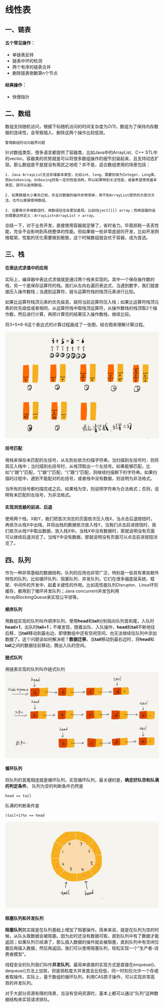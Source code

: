 # 线性表
## 一、链表
#### 五个常见操作：
* 单链表反转
* 链表中环的检测
* 两个有序的链表合并
* 删除链表倒数第n个节点
 
#### 经典操作：
* 快慢指针

## 二、数组
数组支持随机访问，根据下标随机访问的时间复杂度为*O(1)*。数组为了保持内存数据的连续性，会导致插入、删除这两个操作比较低效。

    警惕数组的访问越界问题
针对数组类型，很多语言都提供了容器类，比如Java中的ArrayList、C++ STL中的vector。容器类的优势就是可以将很多数组操作的细节封装起来，且支持动态扩容。那么数组是不是就没有用武之地呢？并不是，适合数组使用的场景包括：
```
1. Java ArrayList无法存储基本类型，比如int、long，需要封装为Integer、Long类，而Autoboxing、Unboxing则有一定的性能消耗，所以如果特别关注性能，或者希望使用基本类型，就可以选用数组。

2. 如果数据大小事先已知，并且对数据的操作非常简单，用不到ArrayList提供的大部分方法，也可以直接使用数组。

3. 当要表示多维数组时，用数组往往会更加直观。比如Object[][] array；而用容器的话则需要这样定义：ArrayList<ArrayList > array。
```
总结一下，对于业务开发，直接使用容器就足够了，省时省力。毕竟损耗一丢丢性能，完全不会影响到系统整体的性能。但如果做一些非常底层的开发，比如开发网络框架，性能的优化需要做到极致，这个时候数组就会优于容器，成为首选。
## 三、栈
#### 在表达式求值中的应用

实际上，编译器中表达式求值就是通过两个栈来实现的。其中一个保存操作数的栈，另一个是保存运算符的栈。我们从左向右遍历表达式，当遇到数字，我们就直接压入操作数栈；当遇到运算符，就与运算符栈的栈顶元素进行比较。

如果比运算符栈顶元素的优先级高，就将当前运算符压入栈；如果比运算符栈顶元素的优先级低或者相同，从运算符栈中取栈顶运算符，从操作数栈的栈顶取2个操作数，然后进行计算，再把计算完的结果压入操作数栈，继续比较。

将3+5*8-6这个表达式的计算过程画成了一张图，结合图来理解计算过程。

![](/algorithm/Array/resource/stack_expression.jpg)

#### 括号匹配
用栈来保存未匹配的左括号，从左到右依次扫描字符串。当扫描到左括号时，则将其压入栈中；当扫描到右括号时，从栈顶取出一个左括号。如果能够匹配，比如“(”跟“)”匹配，“[”跟“]”匹配，“{”跟“}”匹配，则继续扫描剩下的字符串。如果扫描的过程中，遇到不能配对的右括号，或者栈中没有数据，则说明为非法格式。

当所有的括号都扫描完成之后，如果栈为空，则说明字符串为合法格式；否则，说明有未匹配的左括号，为非法格式。

#### 实现浏览器的前进、后退

使用两个栈，X和Y，我们把首次浏览的页面依次压入栈X，当点击后退按钮时，再依次从栈X中出栈，并将出栈的数据依次放入栈Y。当我们点击前进按钮时，我们依次从栈Y中取出数据，放入栈X中。当栈X中没有数据时，那就说明没有页面可以继续后退浏览了。当栈Y中没有数据，那就说明没有页面可以点击前进按钮浏览了。

## 四、队列
作为一种非常基础的数据结构，队列的应用也非常广泛，特别是一些具有某些额外特性的队列，比如循环队列、阻塞队列、并发队列。它们在很多偏底层系统、框架、中间件的开发中，起着关键性的作用。比如高性能队列Disruptor、Linux环形缓存，都用到了循环并发队列；Java concurrent并发包利用ArrayBlockingQueue来实现公平锁等。
#### 顺序队列
用数组实现的队列叫作顺序队列，使用**head**和**tail**分别指向队列首和尾，入队时**head+1**，出队时**tail+1**；不难发现，随着出队、入队操作，**head**和**tail**不断地往后移，当**tail**移动到最右边，即使数组中还有空闲空间，也无法继续往队列中添加数据了。这个问题该如何解决呢？**数据迁移**。当**tail**移动到最右边时，将**head**和**tail**之间的数据往前移动，腾出入队的空间。
#### 链式队列
用链表实现的队列叫作链式队列
![](/algorithm/Array/resource/linked_list_1.jpg)
#### 循环队列
将队列的首尾相连就是循环队列，实现循环队列，最关键的是，**确定好队空和队满的判定条件**。
队列为空的判断条件仍然是

    head == tail
队满的判断条件是

    (tail+1)%n == head
![](/algorithm/Array/resource/circular_queue_1.jpg)
#### 阻塞队列和并发队列
**阻塞队列**其实就是在队列基础上增加了阻塞操作。简单来说，就是在队列为空的时候，从队头取数据会被阻塞。因为此时还没有数据可取，直到队列中有了数据才能返回；如果队列已经满了，那么插入数据的操作就会被阻塞，直到队列中有空闲位置后再插入数据，然后再返回。我们可以使用阻塞队列，轻松实现一个“生产者-消费者模型”。

线程安全的队列我们叫作**并发队列**。最简单直接的实现方式是直接在enqueue()、dequeue()方法上加锁，但是锁粒度大并发度会比较低，同一时刻仅允许一个存或者取操作。实际上，基于数组的循环队列，利用CAS原子操作，可以实现非常高效的并发队列。

对于大部分资源有限的场景，当没有空闲资源时，基本上都可以通过“队列”这种数据结构来实现请求排队。